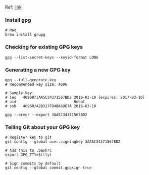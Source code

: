 Ref: [link](https://help.github.com/articles/signing-commits-with-gpg/)

### Install gpg
```shell
# Mac
brew install gnupg
```

### Checking for existing GPG keys
```shell
gpg --list-secret-keys --keyid-format LONG
```

### Generating a new GPG key
```shell
gpg --full-generate-key
# Recommended key size: 4096

# Sample key:
# sec   4096R/3AA5C34371567BD2 2016-03-10 [expires: 2017-03-10]
# uid                          Hubot
# ssb   4096R/42B317FD4BA89E7A 2016-03-10

gpg --armor --export 3AA5C34371567BD2
```

### Telling Git about your GPG key
```shell
# Register key to git
git config --global user.signingkey 3AA5C34371567BD2

# Add this to .bashrc
export GPG_TTY=$(tty)

# Sign commits by default
git config --global commit.gpgsign true
```
